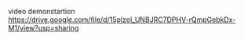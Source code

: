 video demonstartion
https://drive.google.com/file/d/15pIzol_UNBJRC7DPHV-rQmpGebkDx-M1/view?usp=sharing

